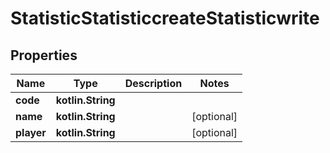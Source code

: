 
# StatisticStatisticcreateStatisticwrite

## Properties
| Name | Type | Description | Notes |
| ------------ | ------------- | ------------- | ------------- |
| **code** | **kotlin.String** |  |  |
| **name** | **kotlin.String** |  |  [optional] |
| **player** | **kotlin.String** |  |  [optional] |



